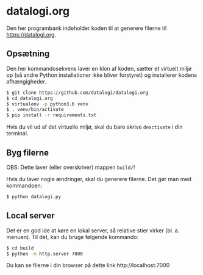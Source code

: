# datalogi.org
Den her programbank indeholder koden til at generere filerne til
https://datalogi.org.


## Opsætning

Den her kommandosekvens laver en klon af koden, sætter et virtuelt
miljø op (så andre Python installationer ikke bliver forstyret) og
installerer kodens afhængigheder.

``` bash
$ git clone https://github.com/datalogi/datalogi.org
$ cd datalogi.org
$ virtualenv -p python3.6 venv
$ . venv/bin/activate
$ pip install -r requirements.txt
```

Hvis du vil ud af det virtuelle miljø, skal du bare skrive `deactivate`
i din terminal.


## Byg filerne

OBS: Dette laver (eller overskriver) mappen `build/`!

Hvis du laver nogle ændringer, skal du generere filerne. Det gør
man med kommandoen:

``` bash
$ python datalogi.py
```


## Local server

Det er en god ide at køre en lokal server, så relative stier virker
(bl. a. menuen). Til det, kan du bruge følgende kommando:

``` bash
$ cd build
$ python -m http.server 7000
```

Du kan se filerne i din browser på dette link http://localhost:7000
